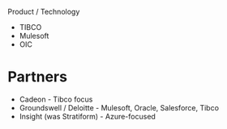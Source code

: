 Product / Technology
- TIBCO
- Mulesoft
- OIC
# Partners
- Cadeon - Tibco focus
- Groundswell / Deloitte - Mulesoft, Oracle, Salesforce, Tibco
- Insight (was Stratiform) - Azure-focused